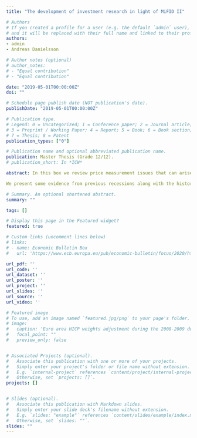 ```yaml
---
title: "The development of investment research in light of MiFID II"

# Authors
# If you created a profile for a user (e.g. the default `admin` user), write the username (folder name) here 
# and it will be replaced with their full name and linked to their profile.
authors:
- admin
- Andreas Danielsson 

# Author notes (optional)
# author_notes:
# - "Equal contribution"
# - "Equal contribution"

date: "2019-05-01T00:00:00Z"
doi: ""

# Schedule page publish date (NOT publication's date).
publishDate: "2019-05-01T00:00:00Z"

# Publication type.
# Legend: 0 = Uncategorized; 1 = Conference paper; 2 = Journal article;
# 3 = Preprint / Working Paper; 4 = Report; 5 = Book; 6 = Book section;
# 7 = Thesis; 8 = Patent
publication_types: ["0"]

# Publication name and optional abbreviated publication name.
publication: Master Thesis (Grade 12/12).
# publication_short: In *ICW*

abstract: In this box we review price measurement issues that can arise in times of economic distress. First, we discuss how consumers’ substitution across items in the face of an economic downturn can drive a wedge between published statistics and household consumption prices. 

We present some evidence from previous recessions along with the historical weights of the aggregated HICP. Second, we discuss additional challenges generated by the ongoing Coronavirus outbreak. Lastly, we discuss possible implications for policymakers. 

# Summary. An optional shortened abstract.
summary: ""

tags: []

# Display this page in the Featured widget?
featured: true

# Custom links (uncomment lines below)
# links:
# - name: Economic Bulletin Box
#   url: 'https://www.ecb.europa.eu/pub/economic-bulletin/focus/2020/html/ecb.ebbox202003_04~537bb1d72e.en.html'

url_pdf: ''
url_code: ''
url_dataset: ''
url_poster: ''
url_project: ''
url_slides: ''
url_source: ''
url_video: ''

# Featured image
# To use, add an image named `featured.jpg/png` to your page's folder. 
# image:
#   caption: 'Euro area HICP weights adjustment during the 2008-2009 downturn'
#   focal_point: ""
#   preview_only: false


# Associated Projects (optional).
#   Associate this publication with one or more of your projects.
#   Simply enter your project's folder or file name without extension.
#   E.g. `internal-project` references `content/project/internal-project/index.md`.
#   Otherwise, set `projects: []`.
projects: []


# Slides (optional).
#   Associate this publication with Markdown slides.
#   Simply enter your slide deck's filename without extension.
#   E.g. `slides: "example"` references `content/slides/example/index.md`.
#   Otherwise, set `slides: ""`.
slides: ""
---
```

